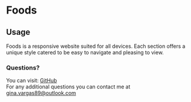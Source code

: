 # Foods
## Usage
Foods is a responsive website suited for all devices. Each section offers a unique style catered to be easy to navigate and pleasing to view. 
### Questions?
You can visit: [GitHub](https://github.com/ginavargas1)  
For any additional questions you can contact me at <gina.vargas89@outlook.com>